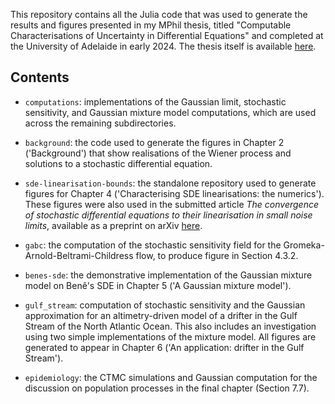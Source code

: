 This repository contains all the Julia code that was used to generate the results and figures presented in my MPhil thesis, titled "Computable Characterisations of Uncertainty in Differential Equations" and completed at the University of Adelaide in early 2024.
The thesis itself is available [here](https://github.com/liamblake/mphil-thesis).

## Contents

- `computations`: implementations of the Gaussian limit, stochastic sensitivity, and Gaussian mixture model computations, which are used across the remaining subdirectories.

- `background`: the code used to generate the figures in Chapter 2 ('Background') that show realisations of the Wiener process and solutions to a stochastic differential equation.

- `sde-linearisation-bounds`: the standalone repository used to generate figures for Chapter 4 ('Characterising SDE linearisations: the numerics'). These figures were also used in the submitted article *The convergence of stochastic differential equations to their linearisation in small noise limits*, available as a preprint on arXiv [here](https://arxiv.org/abs/2309.16334).

- `gabc`: the computation of the stochastic sensitivity field for the Gromeka-Arnold-Beltrami-Childress flow, to produce figure in Section 4.3.2.

- `benes-sde`: the demonstrative implementation of the Gaussian mixture model on Benê's SDE in Chapter 5 ('A Gaussian mixture model').

- `gulf_stream`: computation of stochastic sensitivity and the Gaussian approximation for an altimetry-driven model of a drifter in the Gulf Stream of the North Atlantic Ocean. This also includes an investigation using two simple implementations of the mixture model. All figures are generated to appear in Chapter 6 ('An application: drifter in the Gulf Stream').

- `epidemiology`: the CTMC simulations and Gaussian computation for the discussion on population processes in the final chapter (Section 7.7).
